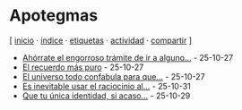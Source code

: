 # Apotegmas
[ [inicio](https://github.com/jucardus/jucardus.github.io/blob/main/index.md) · [índice](https://github.com/jucardus/jucardus.github.io/blob/main/indice.md) · [etiquetas](https://github.com/jucardus/jucardus.github.io/blob/main/etiquetas.md) · [actividad](https://github.com/jucardus/jucardus.github.io/blob/main/actividad.md) · [compartir](https://x.com/intent/tweet?text=Apotegmas+%E2%80%94+Etiquetas%0A%0A%E2%86%92+https%3A%2F%2Fgithub.com%2Fjucardus%2Fjucardus.github.io%2Fblob%2Fmain%2Fa%2Fp%2Fapotegmas.md%0A%0A%23etiquetas_jucardus) ]

* [Ahórrate el engorroso trámite de ir a alguno...](https://github.com/jucardus/jucardus.github.io/blob/main/a/h/o/ahorrate-el-engorroso-tramite-de-ir.md) - 25-10-27
* [El recuerdo más puro](https://github.com/jucardus/jucardus.github.io/blob/main/e/l/r/el-recuerdo-mas-puro.md) - 25-10-27
* [El universo todo confabula para que...](https://github.com/jucardus/jucardus.github.io/blob/main/e/l/u/el-universo-todo-confabula-para-que.md) - 25-10-27
* [Es inevitable usar el raciocinio al...](https://github.com/jucardus/jucardus.github.io/blob/main/e/s/i/es-inevitable-usar-el-raciocinio-al.md) - 25-10-31
* [Que tu única identidad, si acaso...](https://github.com/jucardus/jucardus.github.io/blob/main/q/u/e/que-tu-unica-identidad-si-acaso.md) - 25-10-29